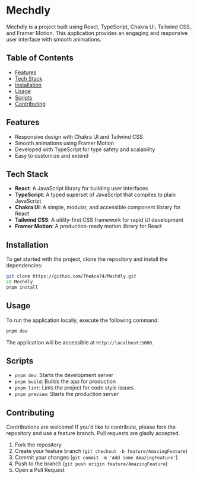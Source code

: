 # Mechdly

Mechdly is a project built using React, TypeScript, Chakra UI, Tailwind CSS, and Framer Motion. This application provides an engaging and responsive user interface with smooth animations.

## Table of Contents

- [Features](#features)
- [Tech Stack](#tech-stack)
- [Installation](#installation)
- [Usage](#usage)
- [Scripts](#scripts)
- [Contributing](#contributing)

## Features

- Responsive design with Chakra UI and Tailwind CSS
- Smooth animations using Framer Motion
- Developed with TypeScript for type safety and scalability
- Easy to customize and extend

## Tech Stack

- **React**: A JavaScript library for building user interfaces
- **TypeScript**: A typed superset of JavaScript that compiles to plain JavaScript
- **Chakra UI**: A simple, modular, and accessible component library for React
- **Tailwind CSS**: A utility-first CSS framework for rapid UI development
- **Framer Motion**: A production-ready motion library for React

## Installation

To get started with the project, clone the repository and install the dependencies:

```bash
git clone https://github.com/TheAce74/Mechdly.git
cd Mechdly
pnpm install
```

## Usage

To run the application locally, execute the following command:

```bash
pnpm dev
```

The application will be accessible at `http://localhost:5000`.

## Scripts

- `pnpm dev`: Starts the development server
- `pnpm build`: Builds the app for production
- `pnpm lint`: Lints the project for code style issues
- `pnpm preview`: Starts the production server

## Contributing

Contributions are welcome! If you'd like to contribute, please fork the repository and use a feature branch. Pull requests are gladly accepted.

1. Fork the repository
2. Create your feature branch (`git checkout -b feature/AmazingFeature`)
3. Commit your changes (`git commit -m 'Add some AmazingFeature'`)
4. Push to the branch (`git push origin feature/AmazingFeature`)
5. Open a Pull Request

